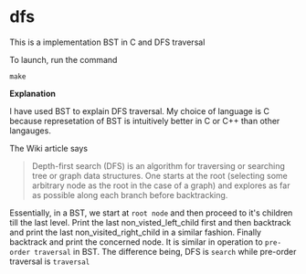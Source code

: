 # dfs

This is a implementation BST in C and DFS traversal

To launch, run the command

```
make
```

**Explanation**

I have used BST to explain DFS traversal. My choice of language is C because represetation of BST is intuitively better in C or C++ than other langauges.

The Wiki article says

> Depth-first search (DFS) is an algorithm for traversing or searching tree or graph data structures. One starts at the root (selecting some arbitrary node as the root in the case of a graph) and explores as far as possible along each branch before backtracking.

Essentially, in a BST, we start at `root node` and then proceed to it's children till the last level. Print the last non_visted_left_child first and then backtrack and print the last non_visited_right_child in a similar fashion. Finally backtrack and print the concerned node. It is similar in operation to `pre-order traversal` in BST. The difference being, DFS is `search` while pre-order traversal is `traversal`